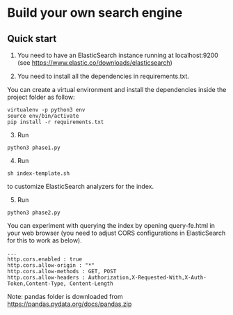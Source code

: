 # Build your own search engine

## Quick start
1. You need to have an ElasticSearch instance running at localhost:9200 (see https://www.elastic.co/downloads/elasticsearch)

2. You need to install all the dependencies in requirements.txt.

You can create a virtual environment and install the dependencies inside the project folder as follow:
```
virtualenv -p python3 env
source env/bin/activate
pip install -r requirements.txt
```

3. Run

```
python3 phase1.py
```

4. Run

```
sh index-template.sh
```
to customize ElasticSearch analyzers for the index.

5. Run

```
python3 phase2.py
``` 

You can experiment with querying the index by opening query-fe.html in your web browser (you need to adjust CORS configurations in ElasticSearch for this to work as below).

```
...
http.cors.enabled : true
http.cors.allow-origin : "*"
http.cors.allow-methods : GET, POST
http.cors.allow-headers : Authorization,X-Requested-With,X-Auth-Token,Content-Type, Content-Length
```

Note: pandas folder is downloaded from https://pandas.pydata.org/docs/pandas.zip
